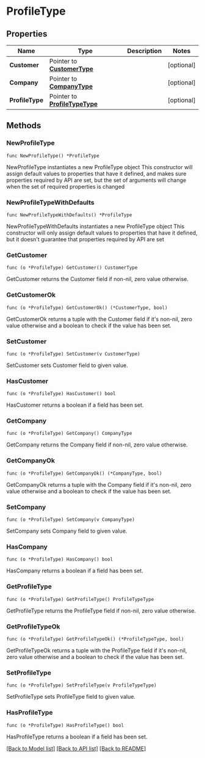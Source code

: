 # ProfileType

## Properties

Name | Type | Description | Notes
------------ | ------------- | ------------- | -------------
**Customer** | Pointer to [**CustomerType**](CustomerType.md) |  | [optional] 
**Company** | Pointer to [**CompanyType**](CompanyType.md) |  | [optional] 
**ProfileType** | Pointer to [**ProfileTypeType**](ProfileTypeType.md) |  | [optional] 

## Methods

### NewProfileType

`func NewProfileType() *ProfileType`

NewProfileType instantiates a new ProfileType object
This constructor will assign default values to properties that have it defined,
and makes sure properties required by API are set, but the set of arguments
will change when the set of required properties is changed

### NewProfileTypeWithDefaults

`func NewProfileTypeWithDefaults() *ProfileType`

NewProfileTypeWithDefaults instantiates a new ProfileType object
This constructor will only assign default values to properties that have it defined,
but it doesn't guarantee that properties required by API are set

### GetCustomer

`func (o *ProfileType) GetCustomer() CustomerType`

GetCustomer returns the Customer field if non-nil, zero value otherwise.

### GetCustomerOk

`func (o *ProfileType) GetCustomerOk() (*CustomerType, bool)`

GetCustomerOk returns a tuple with the Customer field if it's non-nil, zero value otherwise
and a boolean to check if the value has been set.

### SetCustomer

`func (o *ProfileType) SetCustomer(v CustomerType)`

SetCustomer sets Customer field to given value.

### HasCustomer

`func (o *ProfileType) HasCustomer() bool`

HasCustomer returns a boolean if a field has been set.

### GetCompany

`func (o *ProfileType) GetCompany() CompanyType`

GetCompany returns the Company field if non-nil, zero value otherwise.

### GetCompanyOk

`func (o *ProfileType) GetCompanyOk() (*CompanyType, bool)`

GetCompanyOk returns a tuple with the Company field if it's non-nil, zero value otherwise
and a boolean to check if the value has been set.

### SetCompany

`func (o *ProfileType) SetCompany(v CompanyType)`

SetCompany sets Company field to given value.

### HasCompany

`func (o *ProfileType) HasCompany() bool`

HasCompany returns a boolean if a field has been set.

### GetProfileType

`func (o *ProfileType) GetProfileType() ProfileTypeType`

GetProfileType returns the ProfileType field if non-nil, zero value otherwise.

### GetProfileTypeOk

`func (o *ProfileType) GetProfileTypeOk() (*ProfileTypeType, bool)`

GetProfileTypeOk returns a tuple with the ProfileType field if it's non-nil, zero value otherwise
and a boolean to check if the value has been set.

### SetProfileType

`func (o *ProfileType) SetProfileType(v ProfileTypeType)`

SetProfileType sets ProfileType field to given value.

### HasProfileType

`func (o *ProfileType) HasProfileType() bool`

HasProfileType returns a boolean if a field has been set.


[[Back to Model list]](../README.md#documentation-for-models) [[Back to API list]](../README.md#documentation-for-api-endpoints) [[Back to README]](../README.md)


